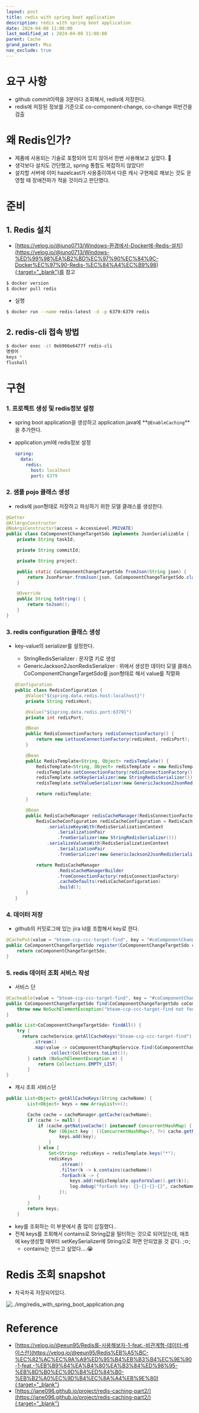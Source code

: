 ```yaml
---
layout: post
title: redis with spring boot application
description: redis with spring boot application
date: 2024-04-08 11:08:00
last_modified_at : 2024-04-08 11:08:00
parent: Cache
grand_parent: Msa
nav_exclude: true
---
```


# 요구 사항

- github commit이력을 3분마다 조회해서, redis에 저장한다.
- redis에 저장된 정보를 기준으로 co-component-change, co-change 위반건을 검출

# 왜 Redis인가?

- 제품에 사용되는 기술로 포함되어 있지 않아서 한번 사용해보고 싶었다. 🤭
- 생각보다 설치도 간단했고, spring 통합도 복잡하지 않았다!!
- 설치할 서버에 이미 hazelcast가 사용중이여서 다른 캐시 구현체로 해보는 것도 운영할 때 장애전파가 적을 것이라고 판단했다.

# 준비

## 1. Redis 설치

- [https://velog.io/@juno0713/Windows-환경에서-Docker에-Redis-설치](https://velog.io/@juno0713/Windows-%ED%99%98%EA%B2%BD%EC%97%90%EC%84%9C-Docker%EC%97%90-Redis-%EC%84%A4%EC%B9%98){:target="_blank"}를 참고

```bash
$ docker version
$ docker pull redis
```

- 실행

```bash
$ docker run --name redis-latest -d -p 6379:6379 redis
```

## 2. redis-cli 접속 방법

```bash
$ docker exec -it 0eb966e6477f redis-cli
명령어
keys *
flushall
```

# 구현

### 1. 프로젝트 생성 및 redis정보 설정

- spring boot application을 생성하고 application.java에 **`@EnableCaching`**을 추가한다.
- application.yml에 redis정보 설정
    
    ```yaml
    spring:
      data:
        redis:
          host: localhost
          port: 6379
    ```
    

### 2. 샘플 pojo 클래스 생성

- redis에 json형태로 저장하고 파싱하기 위한 모델 클래스를 생성한다.

```java
@Getter
@AllArgsConstructor
@NoArgsConstructor(access = AccessLevel.PRIVATE)
public class CoComponentChangeTargetSdo implements JsonSerializable {
    private String taskId;

    private String commitId;

    private String project;

    public static CoComponentChangeTargetSdo fromJson(String json) {
        return JsonParser.fromJson(json, CoComponentChangeTargetSdo.class);
    }

    @Override
    public String toString() {
        return toJson();
    }
}
```

### 3. redis configuration 클래스 생성

- key-value의 serializer를 설정한다.
    - StringRedisSerializer : 문자열 키로 생성
    - GenericJackson2JsonRedisSerializer : 위에서 생성한 데이터 모델 클래스 CoComponentChangeTargetSdo를 json형태로 해서 value를 직렬화
    
    ```java
    @Configuration
    public class RedisConfiguration {
        @Value("${spring.data.redis.host:localhost}")
        private String redisHost;
    
        @Value("${spring.data.redis.port:6379}")
        private int redisPort;
    
        @Bean
        public RedisConnectionFactory redisConnectionFactory() {
            return new LettuceConnectionFactory(redisHost, redisPort);
        }
    
        @Bean
        public RedisTemplate<String, Object> redisTemplate() {
            RedisTemplate<String, Object> redisTemplate = new RedisTemplate<>();
            redisTemplate.setConnectionFactory(redisConnectionFactory());
            redisTemplate.setKeySerializer(new StringRedisSerializer());
            redisTemplate.setValueSerializer(new GenericJackson2JsonRedisSerializer());
    
            return redisTemplate;
        }
    
        @Bean
        public RedisCacheManager redisCacheManager(RedisConnectionFactory redisConnectionFactory) {
            RedisCacheConfiguration redisCacheConfiguration = RedisCacheConfiguration.defaultCacheConfig()
                .serializeKeysWith(RedisSerializationContext
                    .SerializationPair
                    .fromSerializer(new StringRedisSerializer()))
                .serializeValuesWith(RedisSerializationContext
                    .SerializationPair
                    .fromSerializer(new GenericJackson2JsonRedisSerializer()));
    
            return RedisCacheManager
                    .RedisCacheManagerBuilder
                    .fromConnectionFactory(redisConnectionFactory)
                    .cacheDefaults(redisCacheConfiguration)
                    .build();
        }
    }
    ```
    

### 4. 데이터 저장

- github의 커밋로그에 있는 jira Id를 조합해서 key로 한다.

```java
@CachePut(value = "bteam-ccp-ccc-target-find", key = "#coComponentChangeTargetSdo.getTaskId().concat('_').concat(#coComponentChangeTargetSdo.getCommitId())")
public CoComponentChangeTargetSdo register(CoComponentChangeTargetSdo coComponentChangeTargetSdo) {
    return coComponentChangeTargetSdo;
}
```

### 5. redis 데이터 조회 서비스 작성

- 서비스 단

```java
@Cacheable(value = "bteam-ccp-ccc-target-find", key = "#coComponentChangeTargetSdo.getTaskId().concat('_').concat(#coComponentChangeTargetSdo.getCommitId())")
public CoComponentChangeTargetSdo find(CoComponentChangeTargetSdo coComponentChangeTargetSdo) {
    throw new NoSuchElementException("bteam-ccp-ccc-target-find not found. :" + coComponentChangeTargetSdo);
}
```

```java
public List<CoComponentChangeTargetSdo> findAll() {
    try {
      return cacheService.getAllCacheKeys("bteam-ccp-ccc-target-find")
          .stream()
          .map(value -> coComponentChangMapService.find(CoComponentChangeTargetSdo.fromJson(value.toString())))
                .collect(Collectors.toList());
        } catch (NoSuchElementException e) {
            return Collections.EMPTY_LIST;
        }
}
```

- 캐시 조회 서비스단

```java
public List<Object> getAllCacheKeys(String cacheName) {
        List<Object> keys = new ArrayList<>();

        Cache cache = cacheManager.getCache(cacheName);
        if (cache != null) {
            if (cache.getNativeCache() instanceof ConcurrentHashMap) {
                for (Object key : ((ConcurrentHashMap<?, ?>) cache.getNativeCache()).keySet()) {
                    keys.add(key);
                }
            } else {
                Set<String> redisKeys = redisTemplate.keys("*");
                redisKeys
                    .stream()
                    .filter(k -> k.contains(cacheName))
                    .forEach(k -> {
                        keys.add(redisTemplate.opsForValue().get(k));
                        log.debug("forEach key: {}-{}-{}-{}", cacheName, k, k.contains(cacheName), k.startsWith(cacheName));
                    });
            }
        }
        return keys;
    }
```

- key를 조회하는 이 부분에서 좀 많이 삽질했다..
- 전체 keys를 조회해서 contains로 String값을 필터하는 것으로 되어있는데, 애초에 key생성할 때부터 setKeySerializer에 String으로 하면 안되었을 것 같다. ;ㅁ;
    - contains는 안쓰고 싶었다….😭

# Redis 조회 snapshot

- 차곡차곡 저장되어있다.

![../img/redis_with_spring_boot_application.png](../img/redis_with_spring_boot_application.png)

# Reference

- [https://velog.io/@eeun95/Redis를-사용해보자-1-feat.-비관계형-데이터-베이스란](https://velog.io/@eeun95/Redis%EB%A5%BC-%EC%82%AC%EC%9A%A9%ED%95%B4%EB%B3%B4%EC%9E%90-1-feat.-%EB%B9%84%EA%B4%80%EA%B3%84%ED%98%95-%EB%8D%B0%EC%9D%B4%ED%84%B0-%EB%B2%A0%EC%9D%B4%EC%8A%A4%EB%9E%80){:target="_blank"}
- [https://jane096.github.io/project/redis-caching-part2/](https://jane096.github.io/project/redis-caching-part2/){:target="_blank"}
